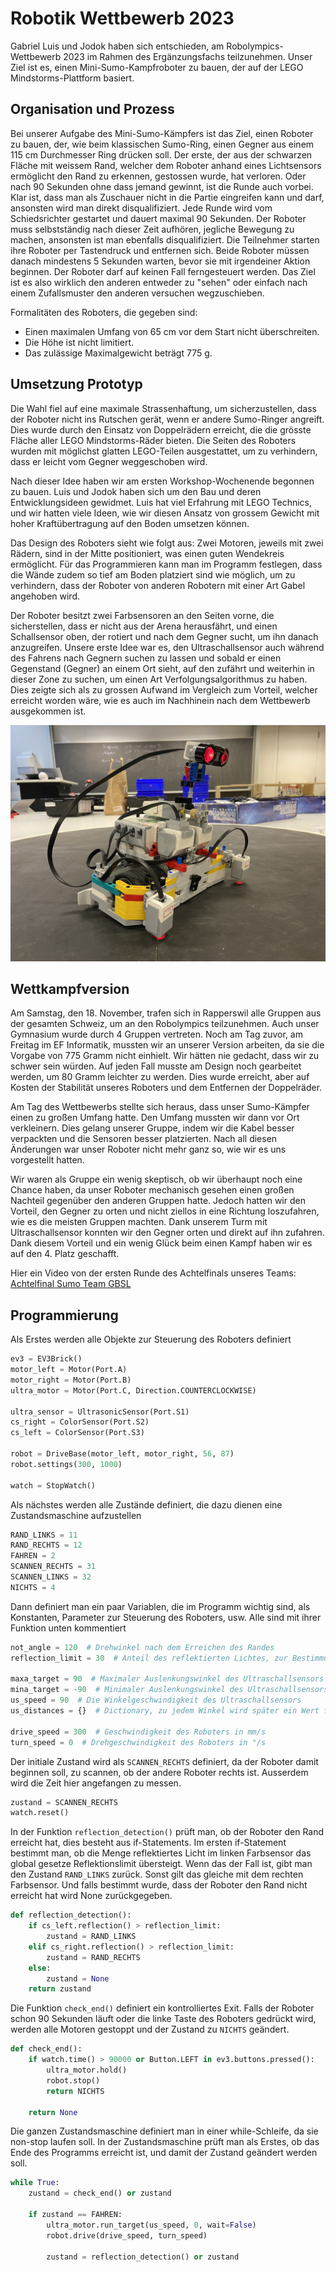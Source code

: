 # Robotik Wettbewerb 2023

Gabriel Luis und Jodok haben sich entschieden, am Robolympics-Wettbewerb 2023 im Rahmen des Ergänzungsfachs teilzunehmen. Unser Ziel ist es, einen Mini-Sumo-Kampfroboter zu bauen, der auf der LEGO Mindstorms-Plattform basiert.

## Organisation und Prozess
Bei unserer Aufgabe des Mini-Sumo-Kämpfers ist das Ziel, einen Roboter zu bauen, der, wie beim klassischen Sumo-Ring, einen Gegner aus einem 115 cm Durchmesser Ring drücken soll. Der erste, der aus der schwarzen Fläche mit weissem Rand, welcher dem Roboter anhand eines Lichtsensors ermöglicht den Rand zu erkennen, gestossen wurde, hat verloren. Oder nach 90 Sekunden ohne dass jemand gewinnt, ist die Runde auch vorbei. Klar ist, dass man als Zuschauer nicht in die Partie eingreifen kann und darf, ansonsten wird man direkt disqualifiziert. Jede Runde wird vom Schiedsrichter gestartet und dauert maximal 90 Sekunden. Der Roboter muss selbstständig nach dieser Zeit aufhören, jegliche Bewegung zu machen, ansonsten ist man ebenfalls disqualifiziert. Die Teilnehmer starten ihre Roboter per Tastendruck und entfernen sich. Beide Roboter müssen danach mindestens 5 Sekunden warten, bevor sie mit irgendeiner Aktion beginnen. Der Roboter darf auf keinen Fall ferngesteuert werden. Das Ziel ist es also wirklich den anderen entweder zu "sehen" oder einfach nach einem Zufallsmuster den anderen versuchen wegzuschieben.

Formalitäten des Roboters, die gegeben sind:
- Einen maximalen Umfang von 65 cm vor dem Start nicht überschreiten.
- Die Höhe ist nicht limitiert.
- Das zulässige Maximalgewicht beträgt 775 g.

## Umsetzung Prototyp
Die Wahl fiel auf eine maximale Strassenhaftung, um sicherzustellen, dass der Roboter nicht ins Rutschen gerät, wenn er andere Sumo-Ringer angreift. Dies wurde durch den Einsatz von Doppelrädern erreicht, die die grösste Fläche aller LEGO Mindstorms-Räder bieten. Die Seiten des Roboters wurden mit möglichst glatten LEGO-Teilen ausgestattet, um zu verhindern, dass er leicht vom Gegner weggeschoben wird.

Nach dieser Idee haben wir am ersten Workshop-Wochenende begonnen zu bauen. Luis und Jodok haben sich um den Bau und deren Entwicklungsideen gewidmet. Luis hat viel Erfahrung mit LEGO Technics, und wir hatten viele Ideen, wie wir diesen Ansatz von grossem Gewicht mit hoher Kraftübertragung auf den Boden umsetzen können.

Das Design des Roboters sieht wie folgt aus: Zwei Motoren, jeweils mit zwei Rädern, sind in der Mitte positioniert, was einen guten Wendekreis ermöglicht. Für das Programmieren kann man im Programm festlegen, dass die Wände zudem so tief am Boden platziert sind wie möglich, um zu verhindern, dass der Roboter von anderen Robotern mit einer Art Gabel angehoben wird.

Der Roboter besitzt zwei Farbsensoren an den Seiten vorne, die sicherstellen, dass er nicht aus der Arena herausfährt, und einen Schallsensor oben, der rotiert und nach dem Gegner sucht, um ihn danach anzugreifen. Unsere erste Idee war es, den Ultraschallsensor auch während des Fahrens nach Gegnern suchen zu lassen und sobald er einen Gegenstand (Gegner) an einem Ort sieht, auf den zufährt und weiterhin in dieser Zone zu suchen, um einen Art Verfolgungsalgorithmus zu haben. Dies zeigte sich als zu grossen Aufwand im Vergleich zum Vorteil, welcher erreicht worden wäre, wie es auch im Nachhinein nach dem Wettbewerb ausgekommen ist.


![Roboter-Design](mini_sumo.jpg)

## Wettkampfversion

Am Samstag, den 18. November, trafen sich in Rapperswil alle Gruppen aus der gesamten Schweiz, um an den Robolympics teilzunehmen. Auch unser Gymnasium wurde durch 4 Gruppen vertreten. Noch am Tag zuvor, am Freitag im EF Informatik, mussten wir an unserer Version arbeiten, da sie die Vorgabe von 775 Gramm nicht einhielt. Wir hätten nie gedacht, dass wir zu schwer sein würden. Auf jeden Fall musste am Design noch gearbeitet werden, um 80 Gramm leichter zu werden. Dies wurde erreicht, aber auf Kosten der Stabilität unseres Roboters und dem Entfernen der Doppelräder.

Am Tag des Wettbewerbs stellte sich heraus, dass unser Sumo-Kämpfer einen zu großen Umfang hatte. Den Umfang mussten wir dann vor Ort verkleinern. Dies gelang unserer Gruppe, indem wir die Kabel besser verpackten und die Sensoren besser platzierten. Nach all diesen Änderungen war unser Roboter nicht mehr ganz so, wie wir es uns vorgestellt hatten.

Wir waren als Gruppe ein wenig skeptisch, ob wir überhaupt noch eine Chance haben, da unser Roboter mechanisch gesehen einen großen Nachteil gegenüber den anderen Gruppen hatte. Jedoch hatten wir den Vorteil, den Gegner zu orten und nicht ziellos in eine Richtung loszufahren, wie es die meisten Gruppen machten. Dank unserem Turm mit Ultraschallsensor konnten wir den Gegner orten und direkt auf ihn zufahren. Dank diesem Vorteil und ein wenig Glück beim einen Kampf haben wir es auf den 4. Platz geschafft.

Hier ein Video von der ersten Runde des Achtelfinals unseres Teams: [Achtelfinal Sumo Team GBSL](https://youtube.com/shorts/wJk6DLAsICE?si=EJWIg6loNUbEMU2z/)
## Programmierung
Als Erstes werden alle Objekte zur Steuerung des Roboters definiert

```python
ev3 = EV3Brick()
motor_left = Motor(Port.A)
motor_right = Motor(Port.B)
ultra_motor = Motor(Port.C, Direction.COUNTERCLOCKWISE)

ultra_sensor = UltrasonicSensor(Port.S1)
cs_right = ColorSensor(Port.S2)
cs_left = ColorSensor(Port.S3)

robot = DriveBase(motor_left, motor_right, 56, 87)
robot.settings(300, 1000)

watch = StopWatch()
```

Als nächstes werden alle Zustände definiert, die dazu dienen eine Zustandsmaschine aufzustellen

```python
RAND_LINKS = 11
RAND_RECHTS = 12
FAHREN = 2
SCANNEN_RECHTS = 31
SCANNEN_LINKS = 32
NICHTS = 4
```
Dann definiert man ein paar Variablen, die im Programm wichtig sind, als Konstanten, Parameter zur Steuerung des Roboters, usw. Alle sind mit ihrer Funktion unten kommentiert

```python
not_angle = 120  # Drehwinkel nach dem Erreichen des Randes
reflection_limit = 30  # Anteil des reflektierten Lichtes, zur Bestimmung ob der Rand erreicht wird

maxa_target = 90  # Maximaler Auslenkungswinkel des Ultraschallsensors
mina_target = -90  # Minimaler Auslenkungswinkel des Ultraschallsensors
us_speed = 90  # Die Winkelgeschwindigkeit des Ultraschallsensors
us_distances = {}  # Dictionary, zu jedem Winkel wird später ein Wert für die Distanz zugeteilt

drive_speed = 300  # Geschwindigkeit des Roboters in mm/s
turn_speed = 0  # Drehgeschwindigkeit des Roboters in °/s
```

Der initiale Zustand wird als `SCANNEN_RECHTS` definiert, da der Roboter damit beginnen soll, zu scannen, ob der andere Roboter rechts ist. Ausserdem wird die Zeit hier angefangen zu messen.

```python
zustand = SCANNEN_RECHTS
watch.reset()
```

In der Funktion `reflection_detection()` prüft man, ob der Roboter den Rand erreicht hat, dies besteht aus if-Statements. Im ersten if-Statement bestimmt man, ob die Menge reflektiertes Licht im linken Farbsensor das global gesetze Reflektionslimit übersteigt. Wenn das der Fall ist, gibt man den Zustand `RAND_LINKS` zurück. Sonst gilt das gleiche mit dem rechten Farbsensor. Und falls bestimmt wurde, dass der Roboter den Rand nicht erreicht hat wird None zurückgegeben. 

```python
def reflection_detection():
    if cs_left.reflection() > reflection_limit:
        zustand = RAND_LINKS
    elif cs_right.reflection() > reflection_limit:
        zustand = RAND_RECHTS
    else:
        zustand = None
    return zustand
```

Die Funktion `check_end()` definiert ein kontrolliertes Exit. Falls der Roboter schon 90 Sekunden läuft oder die linke Taste des Roboters gedrückt wird, werden alle Motoren gestoppt und der Zustand zu `NICHTS` geändert. 

```python
def check_end():
    if watch.time() > 90000 or Button.LEFT in ev3.buttons.pressed():
        ultra_motor.hold()
        robot.stop()
        return NICHTS
    
    return None
```

Die ganzen Zustandsmaschine definiert man in einer while-Schleife, da sie non-stop laufen soll. 
In der Zustandsmaschine prüft man als Erstes, ob das Ende des Programms erreicht ist, und damit der Zustand geändert werden soll. 

```python
while True:
    zustand = check_end() or zustand

    if zustand == FAHREN:
        ultra_motor.run_target(us_speed, 0, wait=False)
        robot.drive(drive_speed, turn_speed)

        zustand = reflection_detection() or zustand
```
